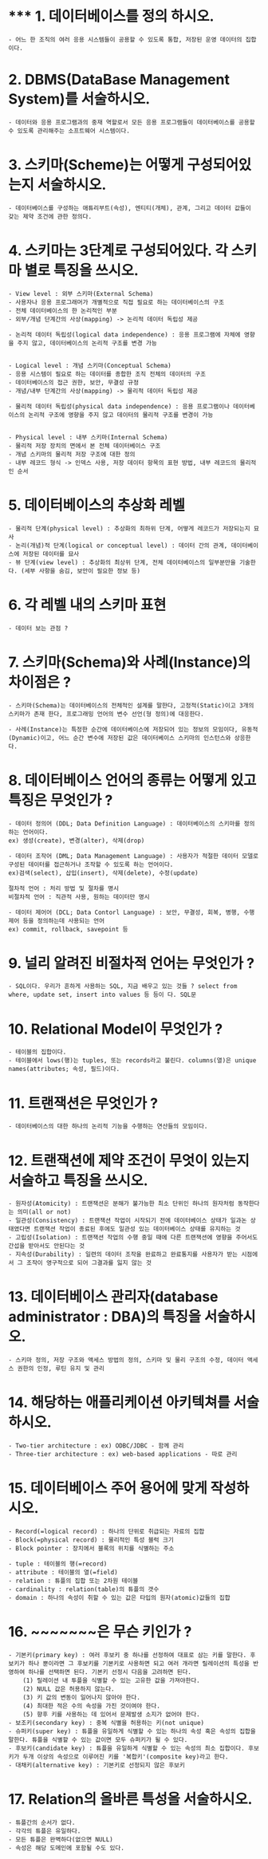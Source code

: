 # *** 1. 데이터베이스를 정의 하시오.
    - 어느 한 조직의 여러 응용 시스템들이 공용할 수 있도록 통합, 저장된 운영 데이터의 집합이다.



# 2. DBMS(DataBase Management System)를 서술하시오.
    - 데이터와 응용 프로그램과의 중재 역할로서 모든 응용 프로그램들이 데이터베이스를 공용할 수 있도록 관리해주는 소프트웨어 시스템이다.



# 3. 스키마(Scheme)는 어떻게 구성되어있는지 서술하시오.
    - 데이터베이스를 구성하는 애튜리부트(속성), 엔티티(개체), 관계, 그리고 데이터 값들이 갖는 제약 조건에 관한 정의다.



# 4. 스키마는 3단계로 구성되어있다. 각 스키마 별로 특징을 쓰시오.
    - View level : 외부 스키마(External Schema)
    - 사용자나 응용 프로그래머가 개별적으로 직접 필요로 하는 데이터베이스의 구조
    - 전체 데이터베이스의 한 논리적인 부분
    - 외부/개념 단계간의 사상(mapping) -> 논리적 데이터 독립성 제공

    - 논리적 데이터 독립성(logical data independence) : 응용 프로그램에 자체에 영향을 주지 않고, 데이터베이스의 논리적 구조를 변경 가능


    - Logical level : 개념 스키마(Conceptual Schema)
    - 응용 시스템이 필요로 하는 데이터를 종합한 조직 전체의 데이터의 구조
    - 데이터베이스의 접근 권한, 보안, 무결성 규정
    - 개념/내부 단계간의 사상(mapping) -> 물리적 데이터 독립성 제공

    - 물리적 데이터 독립성(physical data independence) : 응용 프로그램이나 데이터베이스의 논리적 구조에 영향을 주지 않고 데이터의 물리적 구조를 변경이 가능


    - Physical level : 내부 스키마(Internal Schema)
    - 물리적 저장 장치의 면에서 본 전체 데이터베이스 구조
    - 개념 스키마의 물리적 저장 구조에 대한 정의
    - 내부 레코드 형식 -> 인덱스 사용, 저장 데이터 항목의 표현 방법, 내부 레코드의 물리적인 순서



# 5. 데이터베이스의 추상화 레벨
    - 물리적 단계(physical level) : 추상화의 최하위 단계, 어떻게 레코드가 저장되는지 묘사
    - 논리(개념)적 단계(logical or conceptual level) : 데이터 간의 관계, 데이터베이스에 저장된 데이터를 묘사
    - 뷰 단계(view level) : 추상화의 최상위 단계, 전체 데이터베이스의 일부분만을 기술한다. (세부 사항을 숨김, 보안이 필요한 정보 등)



# 6. 각 레벨 내의 스키마 표현
    - 데이터 보는 관점 ?



# 7. 스키마(Schema)와 사례(Instance)의 차이점은 ?
    - 스키마(Schema)는 데이터베이스의 전체적인 설계를 말한다, 고정적(Static)이고 3개의 스키마가 존재 한다, 프로그래밍 언어의 변수 선언(형 정의)에 대응한다.

    - 사례(Instance)는 특정한 순간에 데이터베이스에 저장되어 있는 정보의 모임이다, 유동적(Dynamic)이고, 어느 순간 변수에 저장된 값은 데이터베이스 스키마의 인스턴스와 상응한다.



# 8. 데이터베이스 언어의 종류는 어떻게 있고 특징은 무엇인가 ?
    - 데이터 정의어 (DDL; Data Definition Language) : 데이터베이스의 스키마를 정의하는 언어이다.
    ex) 생성(create), 변경(alter), 삭제(drop)

    - 데이터 조작어 (DML; Data Management Language) : 사용자가 적절한 데이터 모델로 구성된 데이터를 접근하거나 조작할 수 있도록 하는 언어이다.
    ex)검색(select), 삽입(insert), 삭제(delete), 수정(update)

    절차적 언어 : 처리 방법 및 절차를 명시
    비절차적 언어 : 직관적 사용, 원하는 데이터만 명시

    - 데이터 제어어 (DCL; Data Contorl Language) : 보안, 무결성, 회복, 병행, 수행 제어 등을 정의하는데 사용되는 언어
    ex) commit, rollback, savepoint 등



# 9. 널리 알려진 비절차적 언어는 무엇인가 ?
    - SQL이다. 우리가 흔하게 사용하는 SQL, 지금 배우고 있는 것들 ? select from where, update set, insert into values 등 등이 다. SQL문



# 10. Relational Model이 무엇인가 ?
    - 테이블의 집합이다.
    - 테이블에서 lows(행)는 tuples, 또는 records라고 불린다. columns(열)은 unique names(attributes; 속성, 필드)이다.



# 11. 트랜잭션은 무엇인가 ?
    - 데이터베이스의 대한 하나의 논리적 기능을 수행하는 연산들의 모임이다.



# 12. 트랜잭션에 제약 조건이 무엇이 있는지 서술하고 특징을 쓰시오.
    - 원자성(Atomicity) : 트랜잭션은 분해가 불가능한 최소 단위인 하나의 원자처럼 동작한다는 의미(all or not)
    - 일관성(Consistency) : 트랜잭션 작업이 시작되기 전에 데이터베이스 상태가 일과논 상태였다면 트랜잭션 작업이 종료된 후에도 일관성 있는 데이터베이스 상태를 유지하는 것
    - 고립성(Isolation) : 트랜잭션 작업의 수행 중일 때에 다른 트랜잭션에 영향을 주어서도 간섭을 받아서도 안된다는 것
    - 지속성(Durability) : 일련의 데이터 조작을 완료하고 완료통지를 사용자가 받는 시점에서 그 조작이 영구적으로 되어 그결과를 잃지 않는 것



# 13. 데이터베이스 관리자(database administrator : DBA)의 특징을 서술하시오.
    - 스키마 정의, 저장 구조와 액세스 방법의 정의, 스키마 및 물리 구조의 수정, 데이터 액세스 권한의 인정, 루틴 유지 및 관리



# 14. 해당하는 애플리케이션 아키텍쳐를 서술하시오.
    - Two-tier architecture : ex) ODBC/JDBC - 함께 관리
    - Three-tier architecture : ex) web-based applications - 따로 관리



# 15. 데이터베이스 주어 용어에 맞게 작성하시오.
    - Record(=logical record) : 하나의 단위로 취급되는 자료의 집합
    - Block(=physical record) : 물리적인 특성 블럭 크기
    - Block pointer : 장치에서 블록의 위치를 식별하는 주소
    
    - tuple : 테이블의 행(=record)
    - attribute : 테이블의 열(=field)
    - relation : 튜플의 집합 또는 2차원 테이블
    - cardinality : relation(table)의 튜플의 갯수
    - domain : 하나의 속성이 취할 수 있는 값은 타입의 원자(atomic)값들의 집합


# 16. ~~~~~~~은 무슨 키인가 ?
    - 기본키(primary key) : 여러 후보키 중 하나를 선정하여 대표로 삼는 키를 말한다. 후보키가 하나 뿐이라면 그 후보키를 기본키로 사용하면 되고 여러 개라면 릴레이션의 특성을 반영하여 하나를 선택하면 된다. 기본키 선정시 다음을 고려하면 된다.
        (1)	릴레이션 내 투플을 식별할 수 있는 고유한 값을 가져야한다.
        (2)	NULL 값은 허용하지 않는다.
        (3)	키 값의 변동이 일어나지 않아야 한다.
        (4)	최대한 적은 수의 속성을 가진 것이여야 한다.
        (5)	향후 키를 사용하는 데 있어서 문제발생 소지가 없어야 한다.
    - 보조키(secondary key) : 중복 식별을 허용하는 키(not unique)
    - 슈퍼키(super key) : 튜플을 유일하게 식별할 수 있는 하나의 속성 혹은 속성의 집합을 말한다. 튜플을 식별할 수 있는 값이면 모두 슈퍼키가 될 수 있다.
    - 후보키(candidate key) : 튜플을 유일하게 식별할 수 있는 속성의 최소 집합이다. 후보키가 두개 이상의 속성으로 이루어진 키를 '복합키'(composite key)라고 한다.
    - 대채키(alternative key) : 기본키로 선정되지 않은 후보키

# 17. Relation의 올바른 특성을 서술하시오.
    - 튜플간의 순서가 없다.
    - 각각의 튜플은 유일하다.
    - 모든 튜플은 완벽하다(없으면 NULL)
    - 속성은 해당 도메인에 포함될 수도 있다.